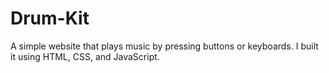 # Drum-Kit
A simple website that plays music by pressing buttons or keyboards. I built it using HTML, CSS, and JavaScript.
